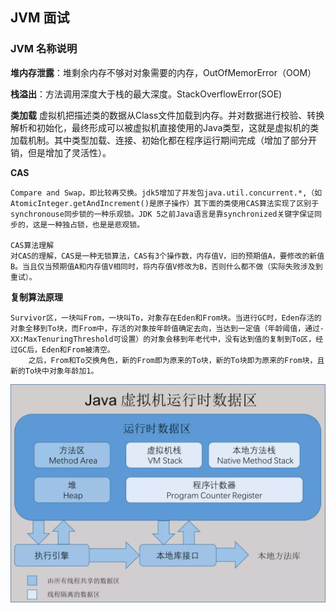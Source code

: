 ## JVM 面试

### JVM 名称说明

**堆内存泄露**：堆剩余内存不够对对象需要的内存，OutOfMemorError（OOM）

**栈溢出**：方法调用深度大于栈的最大深度。StackOverflowError(SOE)

**类加载**
虚拟机把描述类的数据从Class文件加载到内存。并对数据进行校验、转换解析和初始化，最终形成可以被虚拟机直接使用的Java类型，这就是虚拟机的类加载机制。其中类型加载、连接、初始化都在程序运行期间完成（增加了部分开销，但是增加了灵活性）。

**CAS**

	Compare and Swap，即比较再交换。jdk5增加了并发包java.util.concurrent.*,（如AtomicInteger.getAndIncrement()是原子操作）其下面的类使用CAS算法实现了区别于synchronouse同步锁的一种乐观锁。JDK 5之前Java语言是靠synchronized关键字保证同步的，这是一种独占锁，也是是悲观锁。

	CAS算法理解
	对CAS的理解，CAS是一种无锁算法，CAS有3个操作数，内存值V，旧的预期值A，要修改的新值B。当且仅当预期值A和内存值V相同时，将内存值V修改为B，否则什么都不做（实际失败涉及到重试）。

**复制算法原理**

	Survivor区，一块叫From，一块叫To，对象存在Eden和From块。当进行GC时，Eden存活的对象全移到To块，而From中，存活的对象按年龄值确定去向，当达到一定值（年龄阈值，通过-XX:MaxTenuringThreshold可设置）的对象会移到年老代中，没有达到值的复制到To区，经过GC后，Eden和From被清空。
	    之后，From和To交换角色，新的From即为原来的To块，新的To块即为原来的From块，且新的To块中对象年龄加1。

![Image text](./images/20200516001.PNG)
